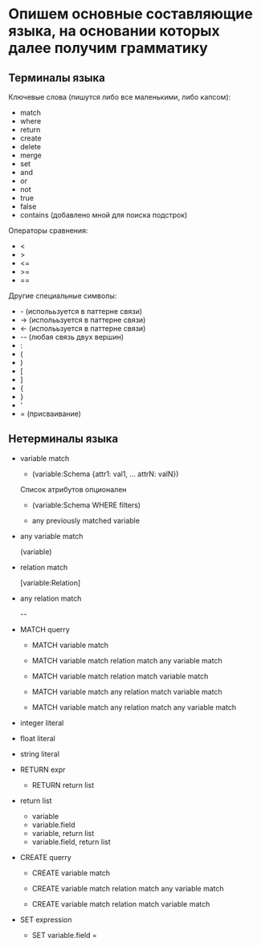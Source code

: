 # Опишем основные составляющие языка, на основании которых далее получим грамматику

## Терминалы языка
Ключевые слова (пишутся либо все маленькими, либо капсом):
- match
- where
- return
- create
- delete
- merge
- set
- and
- or
- not
- true
- false
- contains (добавлено мной для поиска подстрок)

Операторы сравнения:
- <
- \>
- <=
- \>=
- ==

Другие специальные символы:
- \- (исполььзуется в паттерне связи)
- -> (исполььзуется в паттерне связи)
- <- (исполььзуется в паттерне связи)
- \-- (любая связь двух вершин)
- \:
- \(
- \)
- \[
- \]
- \{
- \}
- \'
- = (присваивание)

## Нетерминалы языка

- variable match

    - (variable:Schema {attr1: val1, ... attrN: valN})

    Список атрибутов опционален

    - (variable:Schema WHERE filters)

    - any previously matched variable

- any variable match

    (variable)

- relation match

    [variable:Relation]
    
- any relation match

    --

- MATCH querry
    
    - MATCH variable match

    - MATCH variable match relation match any variable match

    - MATCH variable match relation match variable match

    - MATCH variable match any relation match variable match

    - MATCH variable match any relation match any variable match

- integer literal

- float literal

- string literal

- RETURN expr

    - RETURN return list

- return list
    - variable
    - variable.field
    - variable, return list
    - variable.field, return list

- CREATE querry
    
    - CREATE variable match

    - CREATE variable match relation match any variable match

    - CREATE variable match relation match variable match

- SET expression

    - SET variable.field = 
